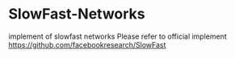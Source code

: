 # SlowFast-Networks
implement of slowfast networks
Please refer to official implement https://github.com/facebookresearch/SlowFast
